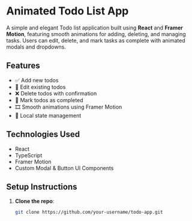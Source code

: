 # Animated Todo List App

A simple and elegant Todo list application built using **React** and **Framer Motion**, featuring smooth animations for adding, deleting, and managing tasks. Users can edit, delete, and mark tasks as complete with animated modals and dropdowns.

## Features

- ✅ Add new todos
- 📝 Edit existing todos
- ❌ Delete todos with confirmation
- 🎯 Mark todos as completed
- 🎞️ Smooth animations using Framer Motion
- 💾 Local state management

## Technologies Used

- React
- TypeScript
- Framer Motion
- Custom Modal & Button UI Components

## Setup Instructions

1. **Clone the repo**:
   ```bash
   git clone https://github.com/your-username/todo-app.git
   ```

